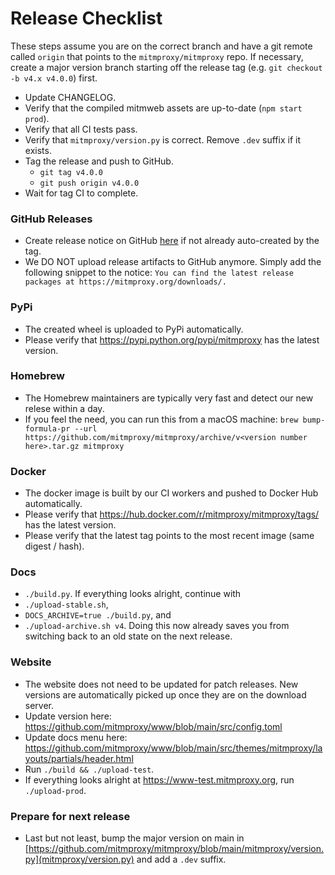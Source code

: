 # Release Checklist

These steps assume you are on the correct branch and have a git remote called `origin` that points to the `mitmproxy/mitmproxy` repo. If necessary, create a major version branch starting off the release tag (e.g. `git checkout -b v4.x v4.0.0`) first.

- Update CHANGELOG.
- Verify that the compiled mitmweb assets are up-to-date (`npm start prod`).
- Verify that all CI tests pass.
- Verify that `mitmproxy/version.py` is correct. Remove `.dev` suffix if it exists.
- Tag the release and push to GitHub.
  - `git tag v4.0.0`
  - `git push origin v4.0.0`
- Wait for tag CI to complete.

### GitHub Releases

- Create release notice on GitHub
  [here](https://github.com/mitmproxy/mitmproxy/releases/new) if not already
  auto-created by the tag.
- We DO NOT upload release artifacts to GitHub anymore. Simply add the
  following snippet to the notice:
  `You can find the latest release packages at https://mitmproxy.org/downloads/.`

### PyPi

- The created wheel is uploaded to PyPi automatically.
- Please verify that https://pypi.python.org/pypi/mitmproxy has the latest version.

### Homebrew

- The Homebrew maintainers are typically very fast and detect our new relese
  within a day.
- If you feel the need, you can run this from a macOS machine:
  `brew bump-formula-pr --url https://github.com/mitmproxy/mitmproxy/archive/v<version number here>.tar.gz mitmproxy`

### Docker

- The docker image is built by our CI workers and pushed to Docker Hub automatically.
- Please verify that https://hub.docker.com/r/mitmproxy/mitmproxy/tags/ has the latest version.
- Please verify that the latest tag points to the most recent image (same digest / hash).

### Docs

- `./build.py`. If everything looks alright, continue with
- `./upload-stable.sh`,
- `DOCS_ARCHIVE=true ./build.py`, and
- `./upload-archive.sh v4`. Doing this now already saves you from switching back to an old state on the next release.

### Website

- The website does not need to be updated for patch releases. New versions are automatically picked up once they are on the download server.
- Update version here:
   https://github.com/mitmproxy/www/blob/main/src/config.toml
- Update docs menu here:
   https://github.com/mitmproxy/www/blob/main/src/themes/mitmproxy/layouts/partials/header.html
- Run `./build && ./upload-test`.
- If everything looks alright at https://www-test.mitmproxy.org, run `./upload-prod`.

### Prepare for next release

- Last but not least, bump the major version on main in
   [https://github.com/mitmproxy/mitmproxy/blob/main/mitmproxy/version.py](mitmproxy/version.py) and add a `.dev` suffix.

